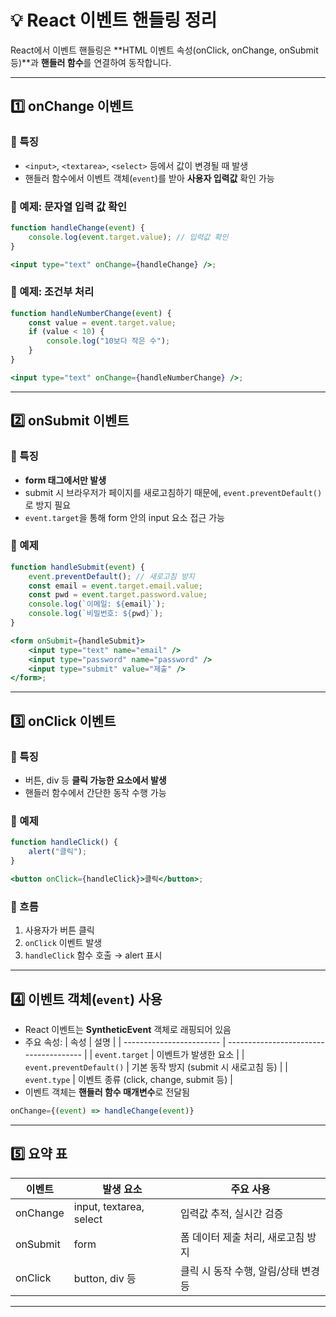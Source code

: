 # 💡 React 이벤트 핸들링 정리

React에서 이벤트 핸들링은 **HTML 이벤트 속성(onClick, onChange, onSubmit 등)**과 **핸들러 함수**를 연결하여 동작합니다.

---

## 1️⃣ onChange 이벤트

### 🔹 특징

- `<input>`, `<textarea>`, `<select>` 등에서 값이 변경될 때 발생
- 핸들러 함수에서 이벤트 객체(`event`)를 받아 **사용자 입력값** 확인 가능

### 🔹 예제: 문자열 입력 값 확인

```jsx
function handleChange(event) {
	console.log(event.target.value); // 입력값 확인
}

<input type="text" onChange={handleChange} />;
```

### 🔹 예제: 조건부 처리

```jsx
function handleNumberChange(event) {
	const value = event.target.value;
	if (value < 10) {
		console.log("10보다 작은 수");
	}
}

<input type="text" onChange={handleNumberChange} />;
```

---

## 2️⃣ onSubmit 이벤트

### 🔹 특징

- **form 태그에서만 발생**
- submit 시 브라우저가 페이지를 새로고침하기 때문에, `event.preventDefault()`로 방지 필요
- `event.target`을 통해 form 안의 input 요소 접근 가능

### 🔹 예제

```jsx
function handleSubmit(event) {
	event.preventDefault(); // 새로고침 방지
	const email = event.target.email.value;
	const pwd = event.target.password.value;
	console.log(`이메일: ${email}`);
	console.log(`비밀번호: ${pwd}`);
}

<form onSubmit={handleSubmit}>
	<input type="text" name="email" />
	<input type="password" name="password" />
	<input type="submit" value="제출" />
</form>;
```

---

## 3️⃣ onClick 이벤트

### 🔹 특징

- 버튼, div 등 **클릭 가능한 요소에서 발생**
- 핸들러 함수에서 간단한 동작 수행 가능

### 🔹 예제

```jsx
function handleClick() {
	alert("클릭");
}

<button onClick={handleClick}>클릭</button>;
```

### 🔹 흐름

1. 사용자가 버튼 클릭
2. `onClick` 이벤트 발생
3. `handleClick` 함수 호출 → alert 표시

---

## 4️⃣ 이벤트 객체(`event`) 사용

- React 이벤트는 **SyntheticEvent** 객체로 래핑되어 있음
- 주요 속성:
  | 속성                     | 설명                                   |
  | ------------------------ | -------------------------------------- |
  | `event.target`           | 이벤트가 발생한 요소                   |
  | `event.preventDefault()` | 기본 동작 방지 (submit 시 새로고침 등) |
  | `event.type`             | 이벤트 종류 (click, change, submit 등) |
- 이벤트 객체는 **핸들러 함수 매개변수**로 전달됨

```jsx
onChange={(event) => handleChange(event)}

```

---

## 5️⃣ 요약 표

| 이벤트   | 발생 요소               | 주요 사용                            |
| -------- | ----------------------- | ------------------------------------ |
| onChange | input, textarea, select | 입력값 추적, 실시간 검증             |
| onSubmit | form                    | 폼 데이터 제출 처리, 새로고침 방지   |
| onClick  | button, div 등          | 클릭 시 동작 수행, 알림/상태 변경 등 |

---
